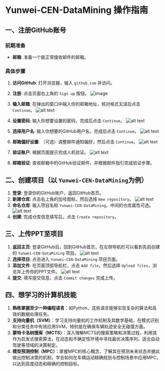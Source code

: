 # Yunwei-CEN-DataMining 操作指南

## 一、注册GitHub账号

### 前期准备
- **邮箱**: 准备一个能正常接收邮件的邮箱。

### 具体步骤
1. **访问GitHub**: 打开浏览器，输入 `github.com` 并访问。
2. **注册**: 点击页面右上角的 `Sign up` 按钮。
![image](/image/图片1.png)

3. **输入邮箱**: 在弹出的窗口中输入你的邮箱地址，核对格式无误后点击 `Continue`。
![alt text](图片2.png)
4. **设置密码**: 输入你想要设置的密码，完成后点击 `Continue`。
![alt text](图片3.png)
5. **选择用户名**: 输入你想要的GitHub用户名，完成后点击 `Continue`。
![alt text](图片4.png)
6. **邮箱偏好设置**: （可选）调整邮件通知偏好，然后点击 `Continue`。
![alt text](图片5.png)
7. **验证账户**: 根据页面提示完成人机验证。
![alt text](图片6.png)
8. **邮箱验证**: 查收邮箱中的GitHub验证邮件，并根据邮件指引完成验证步骤。

## 二、创建项目（以 `Yunwei-CEN-DataMining`为例）

1. **登录**: 登录你的GitHub账户，返回GitHub首页。
2. **新建仓库**: 点击右上角的加号图标，然后选择 `New repository`。
![alt text](图片7.png)
3. **命名仓库**: 输入项目名称 `Yunwei-CEN-DataMining`，中间的仓库属性可选。
![alt text](图片8.png)
4. **创建**: 完成仓库信息填写后，点击 `Create repository`。

## 三、上传PPT至项目

1. **返回主页**: 登录GitHub后，回到GitHub首页，在左侧导航栏可以看到先前创建的 `Yunwei-CEN-DataMining` 项目。
![alt text](图片9.png)
2. **选择项目**: 点击进入 `Yunwei-CEN-DataMining` 项目页面。
3. **添加文件**: 在页面顶部导航栏，点击 `Add file`，然后选择 `Upload files`，浏览并上传你的PPT文件。
![alt text](图片10.png)
4. **提交**: 填写提交信息，点击 `Commit changes` 完成上传。

## 四、想学习的计算机技能
1. **熟练掌握至少一种编程语言**：如Python，这些语言能够实现复杂的算法和高效的数据处理任务。
2. **支持向量机（SVM）**：学习支持向量机的工作机制及其数学基础，在模式识别和分类任务中有效应用SVM，特别是在确保车辆轨迹安全无碰撞方面。
3. **蒙特卡洛树搜索（MCTS）**：深入理解MCTS的搜索策略和决策过程，利用其作为启发式搜索算法，在动态和不确定性环境中寻找最优决策序列，适合自动驾驶等领域的决策制定。
4. **模型预测控制（MPC）**：掌握MPC的核心概念，了解其在预测未来状态并据此做出控制决策的机制，学会如何在车辆运动精确规划与控制场景中应用MPC，以达到高度动态和精确的控制目标。
